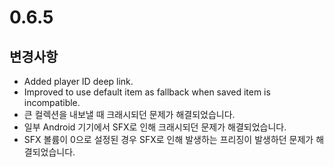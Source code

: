 # 0.6.5

## 변경사항

- Added player ID deep link.
- Improved to use default item as fallback when saved item is incompatible.
- 큰 컬렉션을 내보낼 때 크래시되던 문제가 해결되었습니다.
- 일부 Android 기기에서 SFX로 인해 크래시되던 문제가 해결되었습니다.
- SFX 볼륨이 0으로 설정된 경우 SFX로 인해 발생하는 프리징이 발생하던 문제가 해결되었습니다.
